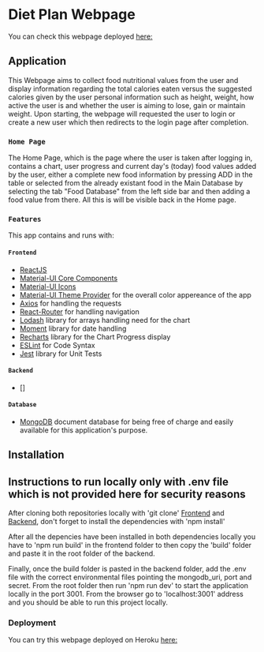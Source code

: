 # Diet Plan Webpage

You can check this webpage deployed [here:](https://fathomless-fortress-72861.herokuapp.com)

## Application

This Webpage aims to collect food nutritional values from the user and display information regarding the total calories eaten versus the suggested calories given by the user personal information such as height, weight, how active the user is and whether the user is aiming to lose, gain or maintain weight. Upon starting, the webpage will requested the user to login or create a new user which then redirects to the login page after completion.

### `Home Page`

The Home Page, which is the page where the user is taken after logging in, contains a chart, user progress and current day's (today) food values added by the user, either a complete new food information by pressing ADD in the table or selected from the already existant food in the Main Database by selecting the tab  "Food Database" from the left side bar and then adding a food value from there. All this is will be visible back in the Home page.

### `Features`

This app contains and runs with:
#### `Frontend`
* [ReactJS](https://reactjs.org/)
* [Material-UI Core Components](https://material-ui.com/) 
* [Material-UI Icons](https://material-ui.com/components/icons/)
* [Material-UI Theme Provider](https://material-ui.com/customization/theming/) for the overall color appereance of the app
* [Axios](https://github.com/axios/axios) for handling the requests
* [React-Router](https://reactrouter.com/) for handling navigation
* [Lodash](https://lodash.com/) library for arrays handling need for the chart
* [Moment](https://momentjs.com/) library for date handling
* [Recharts](https://recharts.org/en-US/) library for the Chart Progress display 
* [ESLint](https://eslint.org/) for Code Syntax
* [Jest](https://jestjs.io/) library for Unit Tests

#### `Backend`
* []

#### `Database`
* [MongoDB](https://www.mongodb.com/cloud/atlas) document database for being free of charge and easily available for this application's purpose.

## Installation

## Instructions to run locally only with .env file which is not provided here for security reasons

After cloning both repositories locally with 'git clone' [Frontend](https://github.com/tonyastro77/diet-plan-frontend) and [Backend](https://github.com/tonyastro77/diet-plan-backend), don't forget to install the dependencies with 'npm install'

After all the depencies have been installed in both dependencies locally you have to 'npm run build' in the frontend folder to then copy the 'build' folder and paste it in the root folder of the backend.

Finally, once the build folder is pasted in the backend folder, add the .env file with the correct environmental files pointing the mongodb_uri, port and secret. From the root folder then run 'npm run dev' to start the application locally in the port 3001.
From the browser go to 'localhost:3001' address and you should be able to run this project locally.

### Deployment

You can try this webpage deployed on Heroku [here:](https://fathomless-fortress-72861.herokuapp.com)
